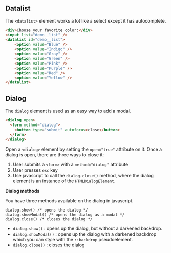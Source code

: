 ## Datalist 

The `<datalist>` element works a lot like a select except it has autocomplete.

```html
<div>Choose your favorite color:</div>
<input list="demo__list" />
<datalist id="demo__list">
    <option value="Blue" />
    <option value="Indigo" />
    <option value="Gray" />
    <option value="Green" />
    <option value="Pink" />
    <option value="Purple" />
    <option value="Red" />
    <option value="Yellow" />
</datalist>
```

## Dialog

The `dialog` element is used as an easy way to add a modal.

```html
<dialog open>
  <form method="dialog">
    <button type="submit" autofocus>close</button>
  </form>
</dialog>
```

Open a `<dialog>` element by setting the `open="true"` attribute on it. Once a dialog is open, there are three ways to close it: 

1. User submits a `<form>` with a `method="dialog"` attribute
2. User presses `esc` key
3. Use javascript to call the `dialog.close()` method, where the dialog element is an instance of the `HTMLDialogElement`.

**Dialog methods**

You have three methods available on the dialog in javascript.

```tsx
dialog.show() /* opens the dialog */
dialog.showModal() /* opens the dialog as a modal */
dialog.close() /* closes the dialog */
```

- `dialog.show()` : opens up the dialog, but without a darkened backdrop.
- `dialog.showModal()` : opens up the dialog with a darkened backdrop which you can style with the `::backdrop` pseudoelement.
- `dialog.close()` : closes the dialog